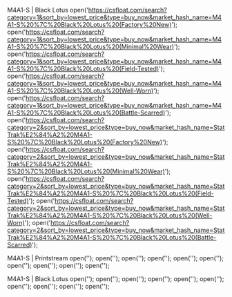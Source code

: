 M4A1-S | Black Lotus
                        open('https://csfloat.com/search?category=1&sort_by=lowest_price&type=buy_now&market_hash_name=M4A1-S%20%7C%20Black%20Lotus%20(Factory%20New)');
                        open('https://csfloat.com/search?category=1&sort_by=lowest_price&type=buy_now&market_hash_name=M4A1-S%20%7C%20Black%20Lotus%20(Minimal%20Wear)');
                        open('https://csfloat.com/search?category=1&sort_by=lowest_price&type=buy_now&market_hash_name=M4A1-S%20%7C%20Black%20Lotus%20(Field-Tested)');
                        open('https://csfloat.com/search?category=1&sort_by=lowest_price&type=buy_now&market_hash_name=M4A1-S%20%7C%20Black%20Lotus%20(Well-Worn)');
                        open('https://csfloat.com/search?category=1&sort_by=lowest_price&type=buy_now&market_hash_name=M4A1-S%20%7C%20Black%20Lotus%20(Battle-Scarred)');
                        open('https://csfloat.com/search?category=2&sort_by=lowest_price&type=buy_now&market_hash_name=StatTrak%E2%84%A2%20M4A1-S%20%7C%20Black%20Lotus%20(Factory%20New)');
                        open('https://csfloat.com/search?category=2&sort_by=lowest_price&type=buy_now&market_hash_name=StatTrak%E2%84%A2%20M4A1-S%20%7C%20Black%20Lotus%20(Minimal%20Wear)');
                        open('https://csfloat.com/search?category=2&sort_by=lowest_price&type=buy_now&market_hash_name=StatTrak%E2%84%A2%20M4A1-S%20%7C%20Black%20Lotus%20(Field-Tested)');
                        open('https://csfloat.com/search?category=2&sort_by=lowest_price&type=buy_now&market_hash_name=StatTrak%E2%84%A2%20M4A1-S%20%7C%20Black%20Lotus%20(Well-Worn)');
                        open('https://csfloat.com/search?category=2&sort_by=lowest_price&type=buy_now&market_hash_name=StatTrak%E2%84%A2%20M4A1-S%20%7C%20Black%20Lotus%20(Battle-Scarred)');


M4A1-S | Printstream
                        open('');
                        open('');
                        open('');
                        open('');
                        open('');
                        open('');
                        open('');
                        open('');
                        open('');
                        open('');


M4A1-S | Black Lotus
                        open('');
                        open('');
                        open('');
                        open('');
                        open('');
                        open('');
                        open('');
                        open('');
                        open('');
                        open('');